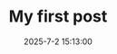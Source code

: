 ---
layout: post
title: My first post
date: 2025-7-2 15:13:00
description: This is a first example post
tags: experimenting first-try
categories: tests
chart:
  plotly: true
---